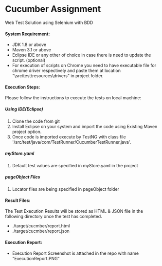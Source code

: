 # Cucumber Assignment

Web Test Solution using Selenium with BDD

#### System Requirement:

* JDK 1.8 or above
* Maven 3.1 or above
* Eclipse IDE or any other of choice in case there is need to update the script. (optional)
* For execution of scripts on Chrome you need to have executable file for chrome driver respectively and paste them at location "\src\test\resources\drivers" in project folder.

#### Execution Steps:
Please follow the instructions to execute the tests on local machine:

##### Using IDE(Eclipse)
1. Clone the code from git
2. Install Eclipse on your system and import the code using Existing Maven project option.
3. Once code is imported execute by TestNG with class file '/src/test/java/com/TestRunner/CucumberTestRunner.java'.

##### myStore.yaml
1. Default test values are specified in myStore.yaml in the project  
##### pageObject Files
1. Locator files are being specified in pageObject folder
      
#### Result Files: 
The Test Execution Results will be stored as HTML & JSON file in the following directory once the test has completed.
 *  ./target/cucmber/report.html
 *  ./target/cucmber/report.json

#### Execution Report:
*  Execution Report Screenshot is attached in the repo with name "ExecutionReport.PNG"
